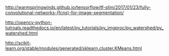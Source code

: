 http://warmspringwinds.github.io/tensorflow/tf-slim/2017/01/23/fully-convolutional-networks-(fcns)-for-image-segmentation/


http://opencv-python-tutroals.readthedocs.io/en/latest/py_tutorials/py_imgproc/py_watershed/py_watershed.html

http://scikit-learn.org/stable/modules/generated/sklearn.cluster.KMeans.html
